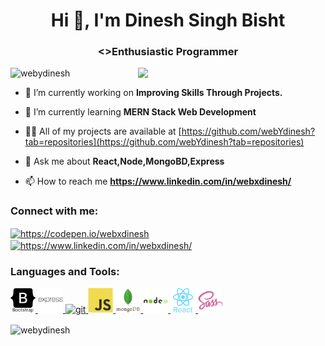 <h1 align="center">Hi 👋, I'm Dinesh Singh Bisht</h1>
<h3 align="center"><>Enthusiastic Programmer</></h3>

<img align="right" width="300px" src="https://i.postimg.cc/15RBWCrB/90189-coding.gif"/>
<p align="left"> <img src="https://komarev.com/ghpvc/?username=webydinesh&label=Profile%20views&color=0e75b6&style=flat" alt="webydinesh" /> </p>

- 🔭 I’m currently working on **Improving Skills Through Projects.**

- 🌱 I’m currently learning **MERN Stack Web Development**

- 👨‍💻 All of my projects are available at [https://github.com/webYdinesh?tab=repositories](https://github.com/webYdinesh?tab=repositories)

- 💬 Ask me about **React,Node,MongoBD,Express**

- 📫 How to reach me **https://www.linkedin.com/in/webxdinesh/**

<h3 align="left">Connect with me:</h3>
<p align="left">
<a href="https://codepen.io/https://codepen.io/webxdinesh" target="blank"><img align="center" src="https://raw.githubusercontent.com/rahuldkjain/github-profile-readme-generator/master/src/images/icons/Social/codepen.svg" alt="https://codepen.io/webxdinesh" height="30" width="40" /></a>
<a href="https://linkedin.com/in/https://www.linkedin.com/in/webxdinesh/" target="blank"><img align="center" src="https://raw.githubusercontent.com/rahuldkjain/github-profile-readme-generator/master/src/images/icons/Social/linked-in-alt.svg" alt="https://www.linkedin.com/in/webxdinesh/" height="30" width="40" /></a>
</p>

<h3 align="left">Languages and Tools:</h3>
<p align="left"> <a href="https://getbootstrap.com" target="_blank" rel="noreferrer"> <img src="https://raw.githubusercontent.com/devicons/devicon/master/icons/bootstrap/bootstrap-plain-wordmark.svg" alt="bootstrap" width="40" height="40"/> </a> <a href="https://expressjs.com" target="_blank" rel="noreferrer"> <img src="https://raw.githubusercontent.com/devicons/devicon/master/icons/express/express-original-wordmark.svg" alt="express" width="40" height="40"/> </a> <a href="https://git-scm.com/" target="_blank" rel="noreferrer"> <img src="https://www.vectorlogo.zone/logos/git-scm/git-scm-icon.svg" alt="git" width="40" height="40"/> </a> <a href="https://developer.mozilla.org/en-US/docs/Web/JavaScript" target="_blank" rel="noreferrer"> <img src="https://raw.githubusercontent.com/devicons/devicon/master/icons/javascript/javascript-original.svg" alt="javascript" width="40" height="40"/> </a> <a href="https://www.mongodb.com/" target="_blank" rel="noreferrer"> <img src="https://raw.githubusercontent.com/devicons/devicon/master/icons/mongodb/mongodb-original-wordmark.svg" alt="mongodb" width="40" height="40"/> </a> <a href="https://nodejs.org" target="_blank" rel="noreferrer"> <img src="https://raw.githubusercontent.com/devicons/devicon/master/icons/nodejs/nodejs-original-wordmark.svg" alt="nodejs" width="40" height="40"/> </a> <a href="https://reactjs.org/" target="_blank" rel="noreferrer"> <img src="https://raw.githubusercontent.com/devicons/devicon/master/icons/react/react-original-wordmark.svg" alt="react" width="40" height="40"/> </a> <a href="https://sass-lang.com" target="_blank" rel="noreferrer"> <img src="https://raw.githubusercontent.com/devicons/devicon/master/icons/sass/sass-original.svg" alt="sass" width="40" height="40"/> </a> </p>

<p><img align="center" src="https://github-readme-stats.vercel.app/api/top-langs?username=webydinesh&show_icons=true&locale=en&layout=compact" alt="webydinesh" /></p>

